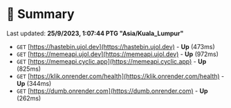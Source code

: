 # 📖 Summary
Last updated: **25/9/2023, 1:07:44 PTG "Asia/Kuala_Lumpur"**

- `GET` [https://hastebin.ujol.dev](https://hastebin.ujol.dev) - **Up** (473ms)
- `GET` [https://memeapi.ujol.dev](https://memeapi.ujol.dev) - **Up** (972ms)
- `GET` [https://memeapi.cyclic.app](https://memeapi.cyclic.app) - **Up** (825ms)
- `GET` [https://klik.onrender.com/health](https://klik.onrender.com/health) - **Up** (344ms)
- `GET` [https://dumb.onrender.com](https://dumb.onrender.com) - **Up** (262ms)
